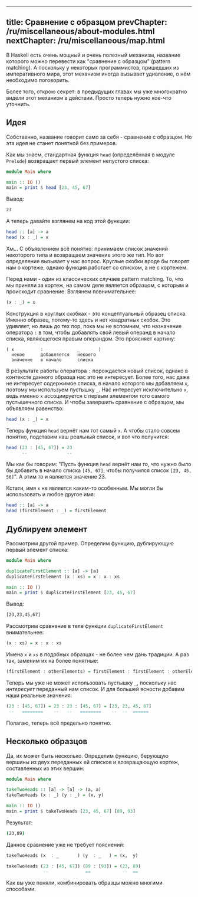 ----
title: Сравнение с образцом
prevChapter: /ru/miscellaneous/about-modules.html
nextChapter: /ru/miscellaneous/map.html
----

В Haskell есть очень мощный и очень полезный механизм, название которого можно перевести как "сравнение с образцом" (pattern matching). А поскольку у некоторых программистов, пришедших из императивного мира, этот механизм иногда вызывает удивление, о нём необходимо поговорить.

Более того, открою секрет: в предыдущих главах мы уже многократно видели этот механизм в действии. Просто теперь нужно кое-что уточнить.

## Идея

Собственно, название говорит само за себя - сравнение с образцом. Но эта идея не станет понятной без примеров.

Как мы знаем, стандартная функция `head` (определённая в модуле `Prelude`) возвращает первый элемент непустого списка:

```haskell
module Main where

main :: IO ()
main = print $ head [23, 45, 67]
```

Вывод:

```bash
23
```

А теперь давайте взглянем на код этой функции:

```haskell
head :: [a] -> a
head (x : _) = x
```

Хм... С объявлением всё понятно: принимаем список значений некоторого типа и возвращаем значение этого же тип. Но вот определение вызывает у нас вопрос. Круглые скобки вроде бы говорят нам о кортеже, однако функция работает со списком, а не с кортежем.

Перед нами - один из классических случаев pattern matching. То, что мы приняли за кортеж, на самом деле является образцом, с которым и происходит сравнение. Взглянем повнимательнее:

```haskell
(x : _) = x
```

Конструкция в круглых скобках - это концептуальный образец списка. Именно образец, потому-то здесь и нет квадратных скобок. Это удивляет, но лишь до тех пор, пока мы не вспомним, что назначение оператора `:` в том, чтобы добавлять свой левый операнд в начало списка, являющегося правым операндом. Это проясняет картину:

```
( x          :             _       )
  некое      добавляется   некоего
  значение   в начало      списка
```

В результате работы оператора `:` порождается новый список, однако в контексте данного образца нас это не интересует. Более того, нас даже не интересует содержимое списка, в начало которого мы добавляем `x`, поэтому мы используем пустышку `_`. Нас интересует исключительно `x`, ведь именно `x` ассоциируется с первым элементом того самого пустышечного списка. И чтобы завершить сравнение с образцом, мы объявляем равенство:

```haskell
head (x : _) = x
```

Теперь функция `head` вернёт нам тот самый `x`. А чтобы стало совсем понятно, подставим наш реальный список, и вот что получится:

```haskell
head (23 : [45, 67]) = 23
      --               --
```

Мы как бы говорим: "Пусть функция `head` вернёт нам *то*, что нужно было бы добавить в начало списка `[45, 67]`, чтобы получился список `[23, 45, 56]`". А этим *то* и является значение 23.

Кстати, имя `x` не является каким-то особенным. Мы могли бы использовать и любое другое имя:

```haskell
head :: [a] -> a
head (firstElement : _) = firstElement
```

## Дублируем элемент

Рассмотрим другой пример. Определим функцию, дублирующую первый элемент списка:

```haskell
module Main where

duplicateFirstElement :: [a] -> [a]
duplicateFirstElement (x : xs) = x : x : xs

main :: IO ()
main = print $ duplicateFirstElement [23, 45, 67]
```

Вывод:

```bash
[23,23,45,67]
```

Рассмотрим сравнение в теле функции `duplicateFirstElement` внимательнее:

```haskell
(x : xs) = x : x : xs
```

Имена `x` и `xs` в подобных образцах - не более чем дань традиции. А раз так, заменим их на более понятные:

```haskell
(firstElement : otherElements) = firstElement : firstElement : otherElements
```

Теперь мы уже не может использовать пустышку `_`, поскольку нас *интересует* переданный нам список. И для большей ясности добавим наши реальные значения:

```haskell
(23 : [45, 67]) = 23 : 23 : [45, 67] = [23, 23, 45, 67]
 --   ========    --   --   ========    --  --  ======
```

Полагаю, теперь всё предельно понятно.

## Несколько образцов

Да, их может быть несколько. Определим функцию, берующую вершины из двух переданных ей списков и возвращающую кортеж, составленных из этих вершин:

```haskell
module Main where

takeTwoHeads :: [a] -> [a] -> (a, a)
takeTwoHeads (x : _) (y : _) = (x, y)

main :: IO ()
main = print $ takeTwoHeads [23, 45, 67] [89, 93]
```

Результат:

```bash
(23,89)
```

Данное сравнение уже не требует пояснений:

```haskell
takeTwoHeads (x  : _       ) (y  : _   ) = (x,  y)

takeTwoHeads (23 : [45, 67]) (89 : [93]) = (23, 89)
              --              ==            --  ==
```

Как вы уже поняли, комбинировать образцы можно многими способами.

## 


